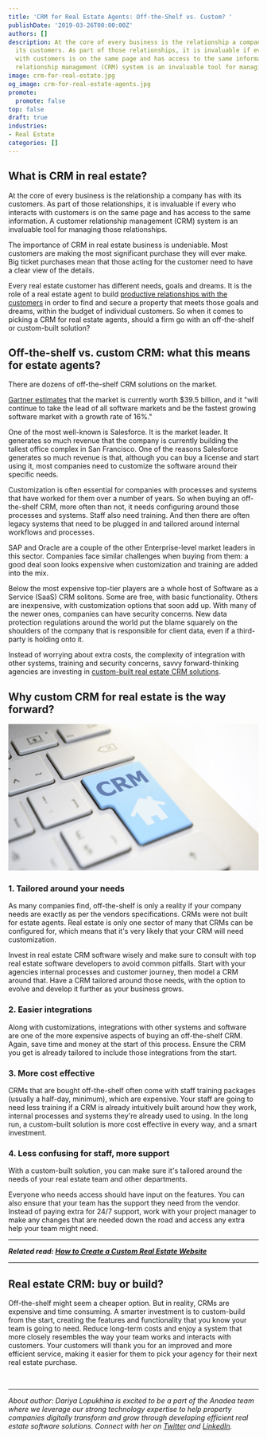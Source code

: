 ```yaml
---
title: 'CRM for Real Estate Agents: Off-the-Shelf vs. Custom? '
publishDate: '2019-03-26T00:00:00Z'
authors: []
description: At the core of every business is the relationship a company has with
  its customers. As part of those relationships, it is invaluable if every who interacts
  with customers is on the same page and has access to the same information. A customer
  relationship management (CRM) system is an invaluable tool for managing those relationships.
image: crm-for-real-estate.jpg
og_image: crm-for-real-estate-agents.jpg
promote:
  promote: false
top: false
draft: true
industries:
- Real Estate
categories: []
---
```

## What is CRM in real estate?

At the core of every business is the relationship a company has with its customers. As part of those relationships, it is invaluable if every who interacts with customers is on the same page and has access to the same information. A customer relationship management (CRM) system is an invaluable tool for managing those relationships.

The importance of CRM in real estate business is undeniable. Most customers are making the most significant purchase they will ever make. Big ticket purchases mean that those acting for the customer need to have a clear view of the details.

Every real estate customer has different needs, goals and dreams. It is the role of a real estate agent to build <a href="https://www.forbes.com/sites/forbesrealestatecouncil/2018/06/25/12-client-relationship-tips-that-will-help-your-real-estate-business-flourish/#2a859aaf385a" target="_blank">productive relationships with the customers</a> in order to find and secure a property that meets those goals and dreams, within the budget of individual customers. So when it comes to picking a CRM for real estate agents, should a firm go with an off-the-shelf or custom-built solution?

## Off-the-shelf vs. custom CRM: what this means for estate agents?

There are dozens of off-the-shelf CRM solutions on the market.

<a href="https://www.gartner.com/en/newsroom/press-releases/2018-04-10-gartner-says-crm-became-the-largest-software-market-in-2017-and-will-be-the-fastest-growing-software-market-in-2018" target="_blank">Gartner estimates</a> that the market is currently worth $39.5 billion, and it "will continue to take the lead of all software markets and be the fastest growing software market with a growth rate of 16%."

One of the most well-known is Salesforce. It is the market leader. It generates so much revenue that the company is currently building the tallest office complex in San Francisco. One of the reasons Salesforce generates so much revenue is that, although you can buy a license and start using it, most companies need to customize the software around their specific needs.

Customization is often essential for companies with processes and systems that have worked for them over a number of years. So when buying an off-the-shelf CRM, more often than not, it needs configuring around those processes and systems. Staff also need training. And then there are often legacy systems that need to be plugged in and tailored around internal workflows and processes.

SAP and Oracle are a couple of the other Enterprise-level market leaders in this sector. Companies face similar challenges when buying from them: a good deal soon looks expensive when customization and training are added into the mix.

Below the most expensive top-tier players are a whole host of Software as a Service (SaaS) CRM solitons. Some are free, with basic functionality. Others are inexpensive, with customization options that soon add up. With many of the newer ones, companies can have security concerns. New data protection regulations around the world put the blame squarely on the shoulders of the company that is responsible for client data, even if a third-party is holding onto it.

Instead of worrying about extra costs, the complexity of integration with other systems, training and security concerns, savvy forward-thinking agencies are investing in [custom-built real estate CRM solutions](https://anadea.info/solutions/real-estate-software).

## Why custom CRM for real estate is the way forward?

![CRM for real estate](crm-for-real-estate-agents.jpg)

### 1. Tailored around your needs

As many companies find, off-the-shelf is only a reality if your company needs are exactly as per the vendors specifications. CRMs were not built for estate agents. Real estate is only one sector of many that CRMs can be configured for, which means that it's very likely that your CRM will need customization.

Invest in real estate CRM software wisely and make sure to consult with top real estate software developers to avoid common pitfalls. Start with your agencies internal processes and customer journey, then model a CRM around that. Have a CRM tailored around those needs, with the option to evolve and develop it further as your business grows.

### 2. Easier integrations

Along with customizations, integrations with other systems and software are one of the more expensive aspects of buying an off-the-shelf CRM. Again, save time and money at the start of this process. Ensure the CRM you get is already tailored to include those integrations from the start.

### 3. More cost effective

CRMs that are bought off-the-shelf often come with staff training packages (usually a half-day, minimum), which are expensive. Your staff are going to need less training if a CRM is already intuitively built around how they work, internal processes and systems they're already used to using. In the long run, a custom-built solution is more cost effective in every way, and a smart investment.

### 4. Less confusing for staff, more support

With a custom-built solution, you can make sure it's tailored around the needs of your real estate team and other departments.

Everyone who needs access should have input on the features. You can also ensure that your team has the support they need from the vendor. Instead of paying extra for 24/7 support, work with your project manager to make any changes that are needed down the road and access any extra help your team might need.

---

***Related read: [How to Create a Custom Real Estate Website](https://anadea.info/blog/how-to-create-a-real-estate-web-platform)***

---

## Real estate CRM: buy or build?

Off-the-shelf might seem a cheaper option. But in reality, CRMs are expensive and time consuming. A smarter investment is to custom-build from the start, creating the features and functionality that you know your team is going to need. Reduce long-term costs and enjoy a system that more closely resembles the way your team works and interacts with customers. Your customers will thank you for an improved and more efficient service, making it easier for them to pick your agency for their next real estate purchase.


<br />

---
*About author: Dariya Lopukhina is excited to be a part of the Anadea team where we leverage our strong technology expertise to help property companies digitally transform and grow through developing efficient real estate software solutions. Connect with her on <a href="https://twitter.com/DariyaLopukhina" rel="nofollow" target="_blank">Twitter</a> and <a href="https://www.linkedin.com/in/dariyalopukhina/" rel="nofollow" target="_blank">LinkedIn</a>.*
